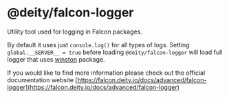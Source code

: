 # @deity/falcon-logger
Utility tool used for logging in Falcon packages.

By default it uses just `console.log()` for all types of logs. Setting `global.__SERVER__ = true` before loading `@deity/falcon-logger` will load full logger that uses [winston](https://github.com/winstonjs/winston) package.

If you would like to find more information please check out the official documentation website [https://falcon.deity.io/docs/advanced/falcon-logger](https://falcon.deity.io/docs/advanced/falcon-logger)
